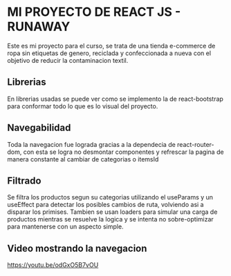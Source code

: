 # MI PROYECTO DE REACT JS - RUNAWAY

Este es mi proyecto para el curso, se trata de una tienda e-commerce de ropa sin etiquetas de genero, reciclada y confeccionada a nueva con el objetivo de reducir la contaminacion textil.

## Librerias

En librerias usadas se puede ver como se implemento la de react-bootstrap para conformar todo lo que es lo visual del proyecto.

## Navegabilidad

Toda la navegacion fue lograda gracias a la dependecia de react-router-dom, con esta se logra no desmontar componentes y refrescar la pagina de manera constante al cambiar de categorias o itemsId

## Filtrado

Se filtra los productos segun su categorias utilizando el useParams y un useEffect para detectar los posibles cambios de ruta, volviendo asi a disparar los primises.
Tambien se usan loaders para simular una carga de productos mientras se resuelve la logica y se intenta no sobre-optimizar para mantenerse con un aspecto simple.

## Video mostrando la navegacion
https://youtu.be/odGxO5B7vOU